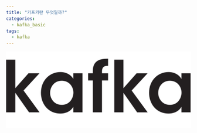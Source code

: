 ```yaml
---
title: "카프카란 무엇일까?"
categories:
  - kafka_basic 
tags:
  - kafka
---
```


![image](/assets/images/kafka/apache_kafka_logo_icon.png)
